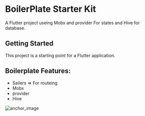# BoilerPlate Starter Kit

A Flutter project useing Mobx and provider For states and Hive for database.

## Getting Started

This project is a starting point for a Flutter application.

## Boilerplate Features:

* Sailers => For routeing
* Mobx 
* provider
* Hive

![anchor_image](https://raw.githubusercontent.com/gurleensethi/sailor/master/images/anchor-icon.png)
